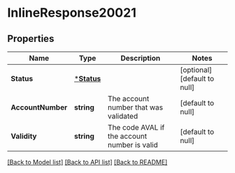 # InlineResponse20021

## Properties
Name | Type | Description | Notes
------------ | ------------- | ------------- | -------------
**Status** | [***Status**](Status.md) |  | [optional] [default to null]
**AccountNumber** | **string** | The account number that was validated | [default to null]
**Validity** | **string** | The code AVAL if the account number is valid | [default to null]

[[Back to Model list]](../README.md#documentation-for-models) [[Back to API list]](../README.md#documentation-for-api-endpoints) [[Back to README]](../README.md)

